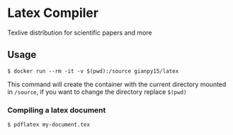 # Latex Compiler
Texlive distribution for scientific papers and more

## Usage
```
$ docker run --rm -it -v $(pwd):/source gianpy15/latex
```
This command will create the container with the current directory mounted in `/source`, if you want to change the directory replace `$(pwd)`

### Compiling a latex document
```
$ pdflatex my-document.tex
```

